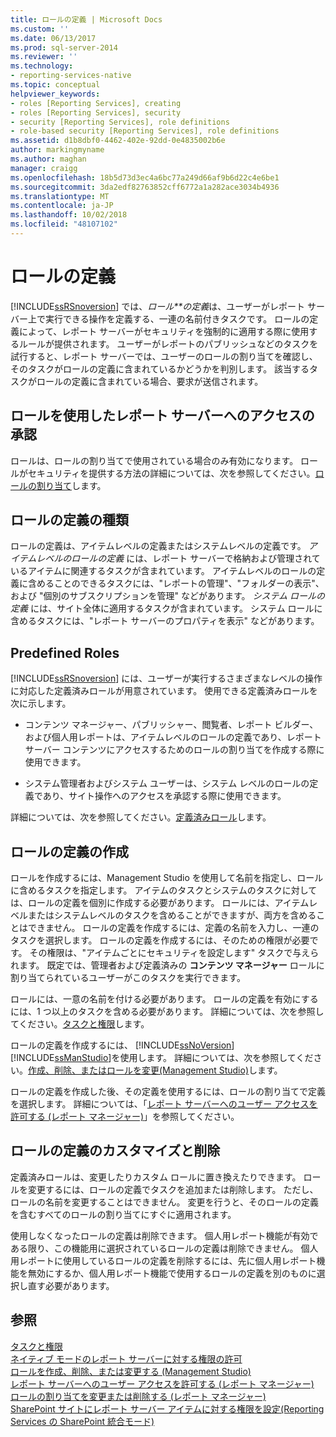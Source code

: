 ```yaml
---
title: ロールの定義 | Microsoft Docs
ms.custom: ''
ms.date: 06/13/2017
ms.prod: sql-server-2014
ms.reviewer: ''
ms.technology:
- reporting-services-native
ms.topic: conceptual
helpviewer_keywords:
- roles [Reporting Services], creating
- roles [Reporting Services], security
- security [Reporting Services], role definitions
- role-based security [Reporting Services], role definitions
ms.assetid: d1b8dbf0-4462-402e-92dd-0e4835002b6e
author: markingmyname
ms.author: maghan
manager: craigg
ms.openlocfilehash: 18b5d73d3ec4a6bc77a249d66af9b6d22c4e6be1
ms.sourcegitcommit: 3da2edf82763852cff6772a1a282ace3034b4936
ms.translationtype: MT
ms.contentlocale: ja-JP
ms.lasthandoff: 10/02/2018
ms.locfileid: "48107102"
---
```

# <a name="role-definitions"></a>ロールの定義
  [!INCLUDE[ssRSnoversion](../../includes/ssrsnoversion-md.md)] では、*ロール**の定義*は、ユーザーがレポート サーバー上で実行できる操作を定義する、一連の名前付きタスクです。 ロールの定義によって、レポート サーバーがセキュリティを強制的に適用する際に使用するルールが提供されます。 ユーザーがレポートのパブリッシュなどのタスクを試行すると、レポート サーバーでは、ユーザーのロールの割り当てを確認し、そのタスクがロールの定義に含まれているかどうかを判別します。 該当するタスクがロールの定義に含まれている場合、要求が送信されます。  
  
## <a name="using-roles-to-authorize-access-to-a-report-server"></a>ロールを使用したレポート サーバーへのアクセスの承認  
 ロールは、ロールの割り当てで使用されている場合のみ有効になります。 ロールがセキュリティを提供する方法の詳細については、次を参照してください。[ロールの割り当て](role-assignments.md)します。  
  
## <a name="types-of-role-definitions"></a>ロールの定義の種類  
 ロールの定義は、アイテムレベルの定義またはシステムレベルの定義です。 *アイテムレベルのロールの定義* には、レポート サーバーで格納および管理されているアイテムに関連するタスクが含まれています。 アイテムレベルのロールの定義に含めることのできるタスクには、"レポートの管理"、"フォルダーの表示"、および "個別のサブスクリプションを管理" などがあります。 *システム ロールの定義* には、サイト全体に適用するタスクが含まれています。 システム ロールに含めるタスクには、"レポート サーバーのプロパティを表示" などがあります。  
  
## <a name="predefined-roles"></a>Predefined Roles  
 [!INCLUDE[ssRSnoversion](../../includes/ssrsnoversion-md.md)] には、ユーザーが実行するさまざまなレベルの操作に対応した定義済みロールが用意されています。 使用できる定義済みロールを次に示します。  
  
-   コンテンツ マネージャー、パブリッシャー、閲覧者、レポート ビルダー、および個人用レポートは、アイテムレベルのロールの定義であり、レポート サーバー コンテンツにアクセスするためのロールの割り当てを作成する際に使用できます。  
  
-   システム管理者およびシステム ユーザーは、システム レベルのロールの定義であり、サイト操作へのアクセスを承認する際に使用できます。  
  
 詳細については、次を参照してください。[定義済みロール](role-definitions-predefined-roles.md)します。  
  
## <a name="creating-a-role-definition"></a>ロールの定義の作成  
 ロールを作成するには、Management Studio を使用して名前を指定し、ロールに含めるタスクを指定します。 アイテムのタスクとシステムのタスクに対しては、ロールの定義を個別に作成する必要があります。 ロールには、アイテムレベルまたはシステムレベルのタスクを含めることができますが、両方を含めることはできません。 ロールの定義を作成するには、定義の名前を入力し、一連のタスクを選択します。 ロールの定義を作成するには、そのための権限が必要です。 その権限は、"アイテムごとにセキュリティを設定します" タスクで与えられます。 既定では、管理者および定義済みの **コンテンツ マネージャー** ロールに割り当てられているユーザーがこのタスクを実行できます。  
  
 ロールには、一意の名前を付ける必要があります。 ロールの定義を有効にするには、1 つ以上のタスクを含める必要があります。 詳細については、次を参照してください。[タスクと権限](tasks-and-permissions.md)します。  
  
 ロールの定義を作成するには、 [!INCLUDE[ssNoVersion](../../includes/ssnoversion-md.md)] [!INCLUDE[ssManStudio](../../includes/ssmanstudio-md.md)]を使用します。 詳細については、次を参照してください。[作成、削除、またはロールを変更&#40;Management Studio&#41;](role-definitions-create-delete-or-modify.md)します。  
  
 ロールの定義を作成した後、その定義を使用するには、ロールの割り当てで定義を選択します。 詳細については、「[レポート サーバーへのユーザー アクセスを許可する (レポート マネージャー)](grant-user-access-to-a-report-server.md)」を参照してください。  
  
## <a name="customize-or-delete-a-role-definition"></a>ロールの定義のカスタマイズと削除  
 定義済みロールは、変更したりカスタム ロールに置き換えたりできます。 ロールを変更するには、ロールの定義でタスクを追加または削除します。 ただし、ロールの名前を変更することはできません。 変更を行うと、そのロールの定義を含むすべてのロールの割り当てにすぐに適用されます。  
  
 使用しなくなったロールの定義は削除できます。 個人用レポート機能が有効である限り、この機能用に選択されているロールの定義は削除できません。 個人用レポートに使用しているロールの定義を削除するには、先に個人用レポート機能を無効にするか、個人用レポート機能で使用するロールの定義を別のものに選択し直す必要があります。  
  
## <a name="see-also"></a>参照  
 [タスクと権限](tasks-and-permissions.md)   
 [ネイティブ モードのレポート サーバーに対する権限の許可](granting-permissions-on-a-native-mode-report-server.md)   
 [ロールを作成、削除、または変更する (Management Studio)](role-definitions-create-delete-or-modify.md)   
 [レポート サーバーへのユーザー アクセスを許可する (レポート マネージャー)](grant-user-access-to-a-report-server.md)   
 [ロールの割り当てを変更または削除する &#40;レポート マネージャー&#41;](role-assignments-modify-or-delete.md)   
 [SharePoint サイトにレポート サーバー アイテムに対する権限を設定&#40;Reporting Services の SharePoint 統合モード&#41;](set-permissions-for-report-server-items-on-a-sharepoint-site.md)  
  
  
